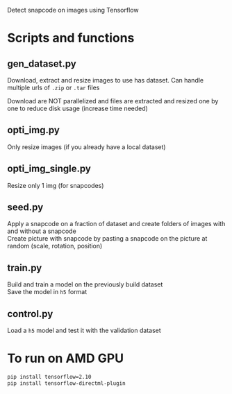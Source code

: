 Detect snapcode on images using Tensorflow

# Scripts and functions

## gen_dataset.py

Download, extract and resize images to use has dataset.
Can handle multiple urls of `.zip` or `.tar` files

Download are NOT parallelized and files are extracted and resized one by one to reduce disk usage (increase time needed)

## opti_img.py

Only resize images (if you already have a local dataset)

## opti_img_single.py

Resize only 1 img (for snapcodes)

## seed.py

Apply a snapcode on a fraction of dataset and create folders of images with and without a snapcode  
Create picture with snapcode by pasting a snapcode on the picture at random (scale, rotation, position)

## train.py

Build and train a model on the previously build dataset  
Save the model in `h5` format

## control.py

Load a `h5` model and test it with the validation dataset


# To run on AMD GPU

```bash
pip install tensorflow=2.10
pip install tensorflow-directml-plugin
```
